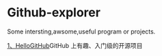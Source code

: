 # Github-explorer
Some  intersting,awsome,useful program or projects.

[1、HelloGitHub](https://github.com/521xueweihan/HelloGitHub)GitHub 上有趣、入门级的开源项目
